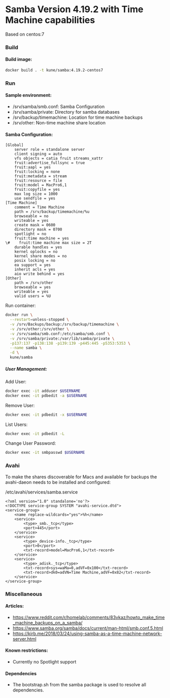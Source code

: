 # Samba Version 4.19.2 with Time Machine capabilities
Based on centos:7

### Build

#### Build image: 
```bash
docker build . -t kune/samba:4.19.2-centos7
```

### Run

#### Sample environment: 
- /srv/samba/smb.conf: Samba Configuration
- /srv/samba/private: Directory for samba databases
- /srv/backup/timemachine: Location for time machine backups
- /srv/other: Non-time machine share location

#### Samba Configuration: 
```
[Global]
    server role = standalone server
    client signing = auto
    vfs objects = catia fruit streams_xattr
    fruit:advertise_fullsync = true
    fruit:aapl = yes
    fruit:locking = none
    fruit:metadata = stream
    fruit:resource = file
    fruit:model = MacPro6,1
    fruit:copyfile = yes
    max log size = 1000
    use sendfile = yes
[Time Machine]
    comment = Time Machine
    path = /srv/backup/timemachine/%u
    browseable = no
    writeable = yes
    create mask = 0600
    directory mask = 0700
    spotlight = no
    fruit:time machine = yes
\#    fruit:time machine max size = 2T
    durable handles = yes
    kernel oplocks = no
    kernel share modes = no
    posix locking = no
    ea support = yes
    inherit acls = yes
    aio write behind = yes
[Other]
    path = /srv/other
    browseable = yes
    writeable = yes
    valid users = %U
```

Run container:
```bash
docker run \
  --restart=unless-stopped \
  -v /srv/Backups/backup:/srv/backup/timemachine \
  -v /srv/other:/srv/other \
  -v /srv/samba/smb.conf:/etc/samba/smb.conf \
  -v /srv/samba/private:/var/lib/samba/private \
  -p137:137 -p138:138 -p139:139 -p445:445 -p5353:5353 \
  --name samba \
  -d \
  kune/samba
```

##### User Management: 
Add User: 
```bash
docker exec -it adduser $USERNAME
docker exec -it pdbedit -a $USERNAME
```

Remove User: 
```bash
docker exec -it pdbedit -x $USERNAME
```

List Users: 
```bash
docker exec -it pdbedit -L
```

Change User Password: 
```bash
docker exec -it smbpasswd $USERNAME
```


### Avahi
To make the shares discoverable for Macs and available for backups the avahi-daeon needs to be installed and configured: 

/etc/avahi/services/samba.service
```
<?xml version="1.0" standalone='no'?>
<!DOCTYPE service-group SYSTEM "avahi-service.dtd">
<service-group>
	<name replace-wildcards="yes">%h</name>
	<service>
		<type>_smb._tcp</type>
		<port>445</port>
	</service>
	<service>
		<type>_device-info._tcp</type>
		<port>0</port>
		<txt-record>model=MacPro6,1</txt-record>
	</service>
	<service>
		<type>_adisk._tcp</type>
		<txt-record>sys=waMa=0,adVF=0x100</txt-record>
		<txt-record>dk0=adVN=Time Machine,adVF=0x82</txt-record>
	</service>
</service-group>
``` 

### Miscellaneous

#### Articles: 
- https://www.reddit.com/r/homelab/comments/83vkaz/howto_make_time_machine_backups_on_a_samba/
- https://www.samba.org/samba/docs/current/man-html/smb.conf.5.html
- https://kirb.me/2018/03/24/using-samba-as-a-time-machine-network-server.html

#### Known restrictions:
- Currently no Spotlight support

#### Dependencies
- The bootstrap.sh from the samba package is used to resolve all dependencies.
